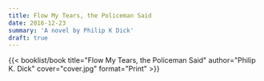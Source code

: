 ```yaml
---
title: Flow My Tears, the Policeman Said
date: 2016-12-23
summary: 'A novel by Philip K Dick'
draft: true
---
```


{{< booklist/book
title="Flow My Tears, the Policeman Said"
author="Philip K. Dick"
cover="cover.jpg"
format="Print" >}}
